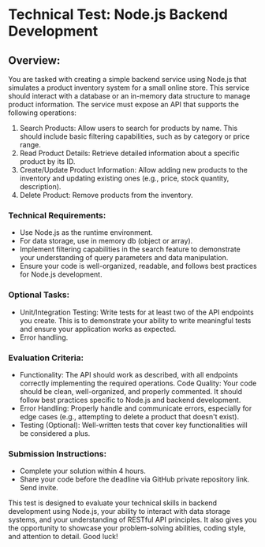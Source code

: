 # Technical Test: Node.js Backend Development

## Overview:
You are tasked with creating a simple backend service using Node.js that simulates a product inventory system for a small online store. This service should interact with a database or an in-memory data structure to manage product information. The service must expose an API that supports the following operations:

1. Search Products: Allow users to search for products by name. This should include basic filtering capabilities, such as by category or price range.
2. Read Product Details: Retrieve detailed information about a specific product by its ID.
3. Create/Update Product Information: Allow adding new products to the inventory and updating existing ones (e.g., price, stock quantity, description).
4. Delete Product: Remove products from the inventory.


### Technical Requirements:

- Use Node.js as the runtime environment.
- For data storage, use in memory db (object or array).
- Implement filtering capabilities in the search feature to demonstrate your understanding of query parameters and data manipulation.
- Ensure your code is well-organized, readable, and follows best practices for Node.js development.

### Optional Tasks:

- Unit/Integration Testing: Write tests for at least two of the API endpoints you create. This is to demonstrate your ability to write meaningful tests and ensure your application works as expected.
- Error handling.

### Evaluation Criteria:

- Functionality: The API should work as described, with all endpoints correctly implementing the required operations.
Code Quality: Your code should be clean, well-organized, and properly commented. It should follow best practices specific to Node.js and backend development.
- Error Handling: Properly handle and communicate errors, especially for edge cases (e.g., attempting to delete a product that doesn't exist).
- Testing (Optional): Well-written tests that cover key functionalities will be considered a plus.


### Submission Instructions:

- Complete your solution within 4 hours.
- Share your code before the deadline via GitHub private repository link. Send invite.

This test is designed to evaluate your technical skills in backend development using Node.js, your ability to interact with data storage systems, and your understanding of RESTful API principles. It also gives you the opportunity to showcase your problem-solving abilities, coding style, and attention to detail. Good luck!